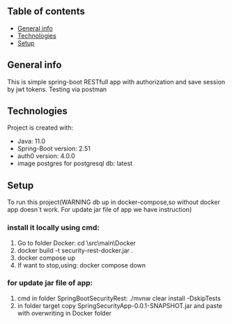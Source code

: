## Table of contents
* [General info](#general-info)
* [Technologies](#technologies)
* [Setup](#setup)

## General info
This is simple spring-boot RESTfull app with authorization and save session by jwt tokens.
Testing via postman


## Technologies
Project is created with:
* Java: 11.0
* Spring-Boot version: 2.51
* auth0 version: 4.0.0
* image postgres for postgresql db: latest

## Setup
To run this project(WARNING db up in docker-compose,so without docker app doesn`t work.
For update jar file of app we have instruction)
 ### install it locally using cmd:
1. Go to folder Docker: cd \src\main\Docker
2. docker build -t security-rest-docker.jar .
3. docker compose up
4. If want to stop,using: docker compose down
 ### for update jar file of app:
1. cmd in folder SpringBootSecurityRest: ./mvnw clear install -DskipTests
2. in folder target copy  SpringSecurityApp-0.0.1-SNAPSHOT.jar and paste with overwriting in Docker folder
